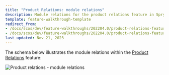 ```yaml
---
title: "Product Relations: module relations"
description: Module relations for the product relations feature in Spryker Cloud Commerce OS and Spryker based projects.
template: feature-walkthrough-template
redirect_from:
- /docs/scos/dev/feature-walkthroughs/202204.0/product-relations-feature-walkthrough/product-relations-feature-walkthrough.html
- /docs/scos/dev/feature-walkthroughs/202204.0/product-relations-feature-walkthrough/product-relations-module-relations.html
last_updated: Nov 21, 2023
---
```


The schema below illustrates the module relations within the [Product Relations](/docs/pbc/all/product-relationship-management/latest/product-relationship-management.html) feature:

![Product relations - module relations](https://spryker.s3.eu-central-1.amazonaws.com/docs/Features/Product+Management/Product+Relations/Product+Relations+Feature+Overview/202006.0/product-relations-module-relations.png)
